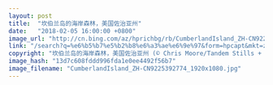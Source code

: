 ```yaml
---
layout: post
title:  "坎伯兰岛的海岸森林，美国佐治亚州"
date:   "2018-02-05 16:00:00 +0800"
image_url: "http://cn.bing.com/az/hprichbg/rb/CumberlandIsland_ZH-CN9225392774_1920x1080.jpg"
link: "/search?q=%e6%b5%b7%e5%b2%b8%e6%a3%ae%e6%9e%97&form=hpcapt&mkt=zh-cn"
copyright: "坎伯兰岛的海岸森林，美国佐治亚州 (© Chris Moore/Tandem Stills + Motion)"
image_hash: "13d7c608fddd996fda1e0ee4492f56b7"
image_filename: "CumberlandIsland_ZH-CN9225392774_1920x1080.jpg"
---
```

